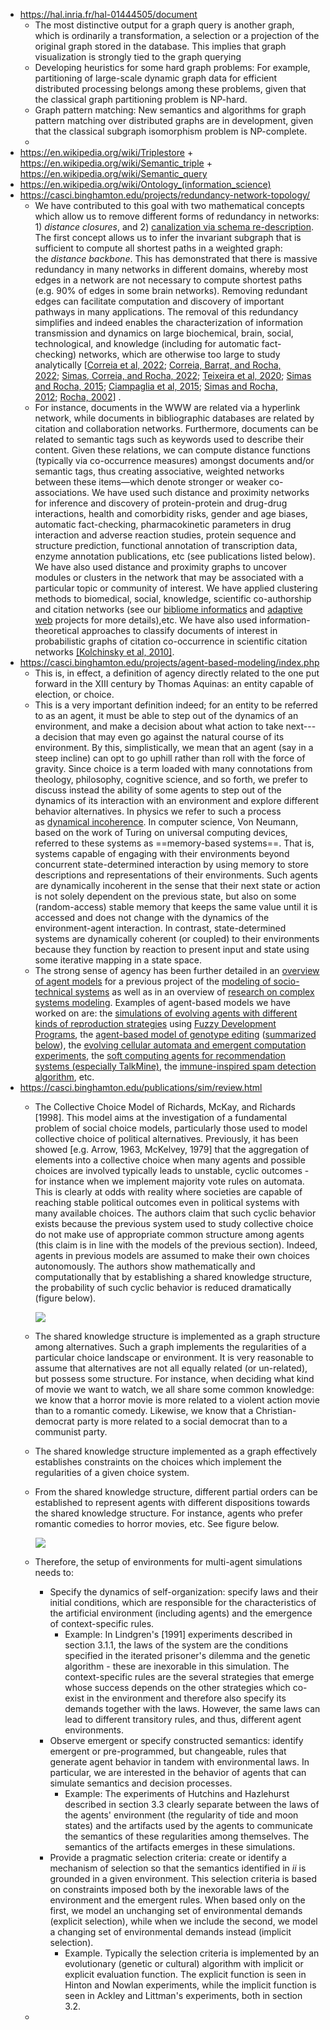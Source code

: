 - https://hal.inria.fr/hal-01444505/document
	- The most distinctive output for a graph query is another graph, which is ordinarily a transformation, a selection or a projection of the original graph stored in the database. This implies that graph visualization is strongly tied to the graph querying
	- Developing heuristics for some hard graph problems: For example, partitioning of large-scale dynamic graph data for efficient distributed processing belongs among these problems, given that the classical graph partitioning problem is NP-hard.
	- Graph pattern matching: New semantics and algorithms for graph pattern matching over distributed graphs are in development, given that the classical subgraph isomorphism problem is NP-complete.
	-
- https://en.wikipedia.org/wiki/Triplestore + https://en.wikipedia.org/wiki/Semantic_triple + https://en.wikipedia.org/wiki/Semantic_query
- https://en.wikipedia.org/wiki/Ontology_(information_science)
- https://casci.binghamton.edu/projects/redundancy-network-topology/
	- We have contributed to this goal with two mathematical concepts which allow us to remove different forms of redundancy in networks: 1) *distance closures*, and 2) [canalization via schema re-description](https://casci.binghamton.edu/projects/control-automata/). The first concept allows us to infer the invariant subgraph that is sufficient to compute all shortest paths in a weighted graph: the *distance backbone*. This has demonstrated that there is massive redundancy in many networks in different domains, whereby most edges in a network are not necessary to compute shortest paths (e.g. 90% of edges in some brain networks). Removing redundant edges can facilitate computation and discovery of important pathways in many applications. The removal of this redundancy simplifies and indeed enables the characterization of information transmission and dynamics on large biochemical, brain, social, technological, and knowledge (including for automatic fact-checking) networks, which are otherwise too large to study analytically [[Correia et al, 2022](https://www.biorxiv.org/content/10.1101/2022.03.02.482557v2); [Correia, Barrat, and Rocha, 2022](https://doi.org/10.1101/2022.02.02.478784); [Simas, Correia, and Rocha, 2022](https://doi.org/10.1093/comnet/cnab021); [Teixeira et al, 2020](https://casci.binghamton.edu/publications/ps/BrainBackbonesComplexNetworks20.pdf); [Simas and Rocha, 2015](https://casci.binghamton.edu/publications/NWS14.php); [Ciampaglia et al, 2015](https://casci.binghamton.edu/publications/PLOSONE15B.php); [Simas and Rocha, 2012](https://casci.binghamton.edu/publications/WI2012.html); [Rocha, 2002](https://casci.binghamton.edu/publications/semimetricIOS.html)] .
	- For instance, documents in the WWW are related via a hyperlink network, while documents in bibliographic databases are related by citation and collaboration networks. Furthermore, documents can be related to semantic tags such as keywords used to describe their content. Given these relations, we can compute distance functions (typically via co-occurrence measures) amongst documents and/or semantic tags, thus creating associative, weighted networks between these items—which denote stronger or weaker co-associations. We have used such distance and proximity networks for inference and discovery of protein-protein and drug-drug interactions, health and comorbidity risks, gender and age biases, automatic fact-checking, pharmacokinetic parameters in drug interaction and adverse reaction studies, protein sequence and structure prediction, functional annotation of transcription data, enzyme annotation publications, etc (see publications listed below). We have also used distance and proximity graphs to uncover modules or clusters in the network that may be associated with a particular topic or community of interest. We have applied clustering methods to biomedical, social, knowledge, scientific co-authorship and citation networks (see our [bibliome informatics](https://casci.binghamton.edu/projects/biomedical-text-mining/) and [adaptive web](https://casci.binghamton.edu/projects/knowledge-networks/) projects for more details),etc. We have also used information-theoretical approaches to classify documents of interest in probabilistic graphs of citation co-occurrence in scientific citation networks [[Kolchinsky et al, 2010]](https://casci.binghamton.edu/publications/TCBB10.html).
- https://casci.binghamton.edu/projects/agent-based-modeling/index.php
	- This is, in effect, a definition of agency directly related to the one put forward in the XIII century by Thomas Aquinas: an entity capable of election, or choice.
	- This is a very important definition indeed; for an entity to be referred to as an agent, it must be able to step out of the dynamics of an environment, and make a decision about what action to take next---a decision that may even go against the natural course of its environment. By this, simplistically, we mean that an agent (say in a steep incline) can opt to go uphill rather than roll with the force of gravity. Since choice is a term loaded with many connotations from theology, philosophy, cognitive science, and so forth, we prefer to discuss instead the ability of some agents to step out of the dynamics of its interaction with an environment and explore different behavior alternatives. In physics we refer to such a process as [dynamical incoherence](https://casci.binghamton.edu/publications/caalife04.html). In computer science, Von Neumann, based on the work of Turing on universal computing devices, referred to these systems as ==memory-based systems==. That is, systems capable of engaging with their environments beyond concurrent state-determined interaction by using memory to store descriptions and representations of their environments. Such agents are dynamically incoherent in the sense that their next state or action is not solely dependent on the previous state, but also on some (random-access) stable memory that keeps the same value until it is accessed and does not change with the dynamics of the environment-agent interaction. In contrast, state-determined systems are dynamically coherent (or coupled) to their environments because they function by reaction to present input and state using some iterative mapping in a state space.
	- The strong sense of agency has been further detailed in an [overview of agent models](https://casci.binghamton.edu/publications/sim/review.html) for a previous project of the [modeling of socio-technical systems](http://wwwc3.lanl.gov/~joslyn/nmsu/) as well as in an overview of [research on complex systems modeling](https://casci.binghamton.edu/publications/complex/csm.html). Examples of agent-based models we have worked on are: the [simulations of evolving agents with different kinds of reproduction strategies](https://casci.binghamton.edu/projects/biosemiotics) using [Fuzzy Development Programs](https://casci.binghamton.edu/publications/FDP/index.html), the [agent-based model of genotype editing](https://casci.binghamton.edu/publications/editing/) ([summarized below](https://casci.binghamton.edu/projects/agent-based-modeling/index.php#RNA)), the [evolving cellular automata and emergent computation experiments](https://casci.binghamton.edu/projects/control-automata/index.php#EVCA), the [soft computing agents for recommendation systems (especially TalkMine)](https://casci.binghamton.edu/projects/knowledge-networks/), the [immune-inspired spam detection algorithm](https://casci.binghamton.edu/projects/agent-based-modeling/index.php#ais), etc.
- https://casci.binghamton.edu/publications/sim/review.html
	- The Collective Choice Model of Richards, McKay, and Richards [1998]. This model aims at the investigation of a fundamental problem of social choice models, particularly those used to model collective choice of political alternatives. Previously, it has been showed [e.g. Arrow, 1963, McKelvey, 1979] that the aggregation of elements into a collective choice when many agents and possible choices are involved typically leads to unstable, cyclic outcomes - for instance when we implement majority vote rules on automata. This is clearly at odds with reality where societies are capable of reaching stable political outcomes even in political systems with many available choices. The authors claim that such cyclic behavior exists because the previous system used to study collective choice do not make use of appropriate common structure among agents (this claim is in line with the models of the previous section). Indeed, agents in previous models are assumed to make their own choices autonomously. The authors show mathematically and computationally that by establishing a shared knowledge structure, the probability of such cyclic behavior is reduced dramatically (figure below).
	  
	  ![](https://casci.binghamton.edu/publications/sim/figures/revie0%7Bimage11%7D.gif)
	- The shared knowledge structure is implemented as a graph structure among alternatives. Such a graph implements the regularities of a particular choice landscape or environment. It is very reasonable to assume that alternatives are not all equally related (or un-related), but possess some structure. For instance, when deciding what kind of movie we want to watch, we all share some common knowledge: we know that a horror movie is more related to a violent action movie than to a romantic comedy. Likewise, we know that a Christian-democrat party is more related to a social democrat than to a communist party.
	- The shared knowledge structure implemented as a graph effectively establishes constraints on the choices which implement the regularities of a given choice system.
	- From the shared knowledge structure, different partial orders can be established to represent agents with different dispositions towards the shared knowledge structure. For instance, agents who prefer romantic comedies to horror movies, etc. See figure below.
	  
	  ![](https://casci.binghamton.edu/publications/sim/figures/revie0%7Bimage12%7D.gif)
	- Therefore, the setup of environments for multi-agent simulations needs to:
		- Specify the dynamics of self-organization: specify laws and their initial conditions, which are responsible for the characteristics of the artificial environment (including agents) and the emergence of context-specific rules.
			- Example: In Lindgren's [1991] experiments described in section 3.1.1, the laws of the system are the conditions specified in the iterated prisoner's dilemma and the genetic algorithm - these are inexorable in this simulation. The context-specific rules are the several strategies that emerge whose success depends on the other strategies which co-exist in the environment and therefore also specify its demands together with the laws. However, the same laws can lead to different transitory rules, and thus, different agent environments.
		- Observe emergent or specify constructed semantics: identify emergent or pre-programmed, but changeable, rules that generate agent behavior in tandem with environmental laws. In particular, we are interested in the behavior of agents that can simulate semantics and decision processes.
			- Example: The experiments of Hutchins and Hazlehurst described in section 3.3 clearly separate between the laws of the agents' environment (the regularity of tide and moon states) and the artifacts used by the agents to communicate the semantics of these regularities among themselves. The semantics of the artifacts emerges in these simulations.
		- Provide a pragmatic selection criteria: create or identify a mechanism of selection so that the semantics identified in *ii* is grounded in a given environment. This selection criteria is based on constraints imposed both by the inexorable laws of the environment and the emergent rules. When based only on the first, we model an unchanging set of environmental demands (explicit selection), while when we include the second, we model a changing set of environmental demands instead (implicit selection).
			- Example. Typically the selection criteria is implemented by an evolutionary (genetic or cultural) algorithm with implicit or explicit evaluation function. The explicit function is seen in Hinton and Nowlan experiments, while the implicit function is seen in Ackley and Littman's experiments, both in section 3.2.
	-